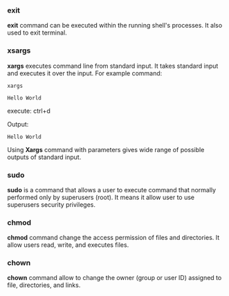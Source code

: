 ### exit

**exit** command can be executed within the running shell's processes. It also used to exit terminal.

### xsargs

**xargs** executes command line from standard input. 
It takes standard input and executes it over the input. For example command:

```xargs```

```Hello World```

execute: ctrl+d

Output:

```Hello World```

Using **Xargs** command with parameters gives wide range of possible outputs of standard input.

### sudo

**sudo** is a command that allows a user to execute command that normally performed only by superusers (root).
It means it allow user to use superusers security privileges.

### chmod

**chmod** command change the access permission of files and directories. It allow users read, write, and executes files.

### chown

**chown** command allow to change the owner (group or user ID) assigned to file, directories, and links.
